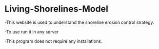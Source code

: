 # Living-Shorelines-Model
-This website is used to understand the shoreline erosion control strategy.
 
-To use run it in any server

-This program does not require any installations.

